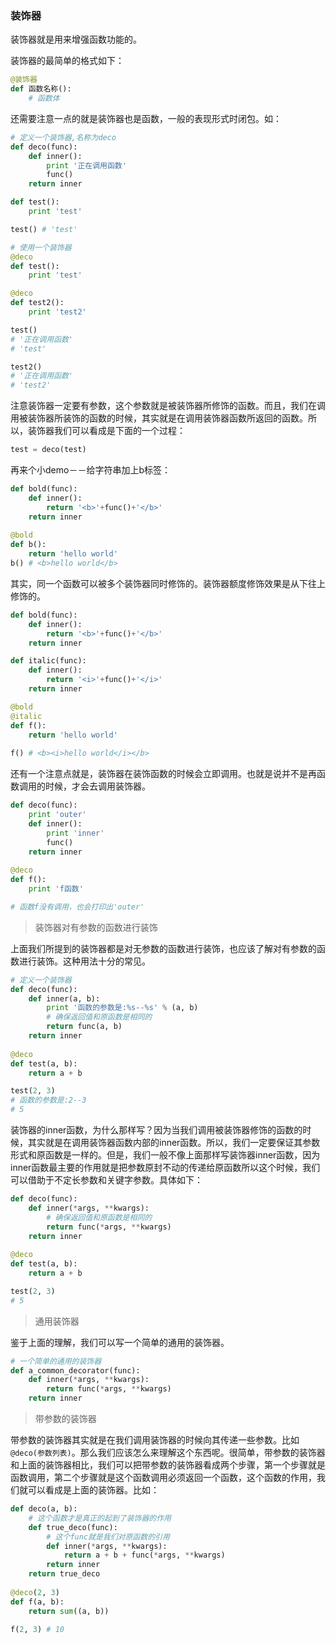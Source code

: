 ### 装饰器
装饰器就是用来增强函数功能的。

装饰器的最简单的格式如下：

```python
@装饰器
def 函数名称():
    # 函数体
```
还需要注意一点的就是装饰器也是函数，一般的表现形式时闭包。如：

```python
# 定义一个装饰器,名称为deco
def deco(func):
    def inner():
        print '正在调用函数'
        func()
    return inner

def test():
    print 'test'

test() # 'test'

# 使用一个装饰器
@deco
def test():
    print 'test'

@deco
def test2():
    print 'test2'

test() 
# '正在调用函数'
# 'test'

test2() 
# '正在调用函数'
# 'test2'
```
注意装饰器一定要有参数，这个参数就是被装饰器所修饰的函数。而且，我们在调用被装饰器所装饰的函数的时候，其实就是在调用装饰器函数所返回的函数。所以，装饰器我们可以看成是下面的一个过程：

```python
test = deco(test)
```

再来个小demo－－给字符串加上b标签：

```python
def bold(func):
    def inner():
        return '<b>'+func()+'</b>'
    return inner
    
@bold
def b():
    return 'hello world'
b() # <b>hello world</b>
```

其实，同一个函数可以被多个装饰器同时修饰的。装饰器额度修饰效果是从下往上修饰的。

```python
def bold(func):
    def inner():
        return '<b>'+func()+'</b>'
    return inner

def italic(func):
    def inner():
        return '<i>'+func()+'</i>'
    return inner

@bold
@italic
def f():
    return 'hello world'
    
f() # <b><i>hello world</i></b>
```
还有一个注意点就是，装饰器在装饰函数的时候会立即调用。也就是说并不是再函数调用的时候，才会去调用装饰器。

```python
def deco(func):
    print 'outer'
    def inner():
        print 'inner'
        func()
    return inner
    
@deco
def f():
    print 'f函数'

# 函数f没有调用，也会打印出'outer'
```

> 装饰器对有参数的函数进行装饰

上面我们所提到的装饰器都是对无参数的函数进行装饰，也应该了解对有参数的函数进行装饰。这种用法十分的常见。

```python
# 定义一个装饰器
def deco(func):
    def inner(a, b):
        print '函数的参数是:%s--%s' % (a, b)
        # 确保返回值和原函数是相同的
        return func(a, b)
    return inner
    
@deco
def test(a, b):
    return a + b

test(2, 3)
# 函数的参数是:2--3
# 5
```
装饰器的inner函数，为什么那样写？因为当我们调用被装饰器修饰的函数的时候，其实就是在调用装饰器函数内部的inner函数。所以，我们一定要保证其参数形式和原函数是一样的。但是，我们一般不像上面那样写装饰器inner函数，因为inner函数最主要的作用就是把参数原封不动的传递给原函数所以这个时候，我们可以借助于不定长参数和关键字参数。具体如下：

```python
def deco(func):
    def inner(*args, **kwargs):
        # 确保返回值和原函数是相同的
        return func(*args, **kwargs)
    return inner
    
@deco
def test(a, b):
    return a + b

test(2, 3)
# 5
```
>通用装饰器

鉴于上面的理解，我们可以写一个简单的通用的装饰器。

```python
# 一个简单的通用的装饰器
def a_common_decorator(func):
    def inner(*args, **kwargs):
        return func(*args, **kwargs)
    return inner
```

>  带参数的装饰器

带参数的装饰器其实就是在我们调用装饰器的时候向其传递一些参数。比如`@deco(参数列表)`。那么我们应该怎么来理解这个东西呢。很简单，带参数的装饰器和上面的装饰器相比，我们可以把带参数的装饰器看成两个步骤，第一个步骤就是函数调用，第二个步骤就是这个函数调用必须返回一个函数，这个函数的作用，我们就可以看成是上面的装饰器。比如：

```python
def deco(a, b):
    # 这个函数才是真正的起到了装饰器的作用
    def true_deco(func):
        # 这个func就是我们对原函数的引用
        def inner(*args, **kwargs):
            return a + b + func(*args, **kwargs)
        return inner
    return true_deco
    
@deco(2, 3)
def f(a, b):
    return sum((a, b))

f(2, 3) # 10
```

